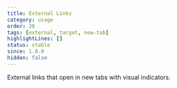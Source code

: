 ```yaml
---
title: External Links
category: usage
order: 20
tags: [external, target, new-tab]
highlightLines: []
status: stable
since: 1.0.0
hidden: false
---
```


External links that open in new tabs with visual indicators.

